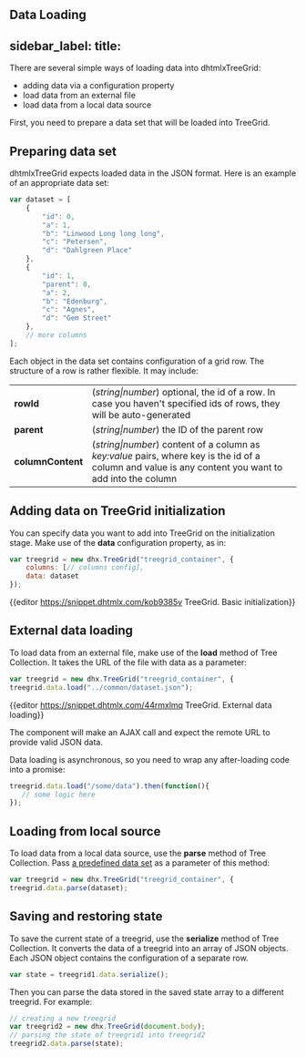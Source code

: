 Data Loading
---
sidebar_label: 
title: 
---          

There are several simple ways of loading data into dhtmlxTreeGrid:

- adding data via a configuration property
- load data from an external file
- load data from a local data source

First, you need to prepare a data set that will be loaded into TreeGrid.

Preparing data set
-------------------

dhtmlxTreeGrid expects loaded data in the JSON format. Here is an example of an appropriate data set:

~~~js
var dataset = [
    {
        "id": 0,
        "a": 1,
        "b": "Linwood Long long long",
        "c": "Petersen",
        "d": "Dahlgreen Place"
    },
    {
        "id": 1,
        "parent": 0,
        "a": 2,
        "b": "Edenburg",
        "c": "Agnes",
        "d": "Gem Street"
    },
    // more columns
];
~~~

Each object in the data set contains configuration of a grid row. The structure of a row is rather flexible. It may include:

<table class="webixdoc_links">
	<tbody>
        <tr>
			<td class="webixdoc_links0"><b>rowId</b></td>
			<td>(<i>string|number</i>) optional, the id of a row. In case you haven't specified ids of rows, they will be auto-generated</td>
		</tr>
        <tr>
			<td class="webixdoc_links0"><b>parent</b></td>
			<td>(<i>string|number</i>) the ID of the parent row</td>
		</tr>
        <tr>
			<td class="webixdoc_links0"><b>columnContent</b></td>
			<td>(<i>string|number</i>) content of a column as <i>key:value</i> pairs, where key is the id of a column and value is any content you want to add into the column</td>
		</tr>
    </tbody>
</table>


Adding data on TreeGrid initialization
---------------------

You can specify data you want to add into TreeGrid on the initialization stage. Make use of the **data** configuration property, as in:

~~~js
var treegrid = new dhx.TreeGrid("treegrid_container", {
    columns: [// columns config],
    data: dataset
});
~~~

{{editor	https://snippet.dhtmlx.com/kob9385v	TreeGrid. Basic initialization}}


External data loading
--------------------

To load data from an external file, make use of the **load** method of Tree Collection. It takes the URL of the file with data as a parameter:

~~~js
var treegrid = new dhx.TreeGrid("treegrid_container", {
treegrid.data.load("../common/dataset.json");
~~~

{{editor	https://snippet.dhtmlx.com/44rmxlmq	TreeGrid.  External data loading}}

The component will make an AJAX call and expect the remote URL to provide valid JSON data.

Data loading is asynchronous, so you need to wrap any after-loading code into a promise:

~~~js
treegrid.data.load("/some/data").then(function(){
   // some logic here
});
~~~


Loading from local source
------------------

To load data from a local data source, use the **parse** method of Tree Collection. Pass [a predefined data set](#preparingdataset) as a parameter of this method:

~~~js
var treegrid = new dhx.TreeGrid("treegrid_container", {
treegrid.data.parse(dataset);
~~~

Saving and restoring state
----------------------------

To save the current state of a treegrid, use the **serialize** method of Tree Collection. It converts the data of a treegrid into an array of JSON objects. 
Each JSON object contains the configuration of a separate row.

~~~js
var state = treegrid1.data.serialize();
~~~

Then you can parse the data stored in the saved state array to a different treegrid. For example:

~~~js
// creating a new treegrid
var treegrid2 = new dhx.TreeGrid(document.body);
// parsing the state of treegrid1 into treegrid2
treegrid2.data.parse(state);
~~~


